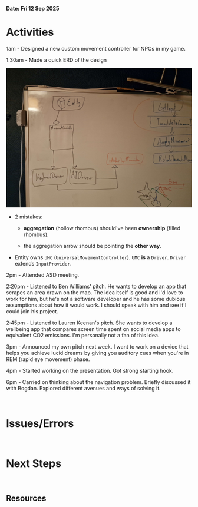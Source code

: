 **Date: Fri 12 Sep 2025**<br>

# Activities

1am -  Designed a new custom movement controller for NPCs in my game.

1:30am - Made a quick ERD of the design

![newMovementControllerERD-1.jpg](../assets/newMovementControllerERD-1.jpg)

* 2 mistakes:
  
  * **aggregation** (hollow rhombus) should've been **ownership** (filled rhombus).
  
  * the aggregation arrow should be pointing the **other way**.

* Entity owns `UMC` (`UniversalMovementController`). `UMC` **is** a `Driver`. `Driver` extends `InputProvider`.

2pm - Attended ASD meeting.

2:20pm - Listened to Ben Williams' pitch. He wants to develop an app that scrapes an area drawn on the map. The idea itself is good and i'd love to work for him, but he's not a software developer and he has some dubious assumptions about how it would work. I should speak with him and see if I could join his project.

2:45pm - Listened to Lauren Keenan's pitch. She wants to develop a wellbeing app that compares screen time spent on social media apps to equivalent CO2 emissions. I'm personally not a fan of this idea.

3pm - Announced my own pitch next week. I want to work on a device that helps you achieve lucid dreams by giving you auditory cues when you're in REM (rapid eye movement) phase.

4pm - Started working on the presentation. Got strong starting hook.

6pm - Carried on thinking about the navigation problem. Briefly discussed it with Bogdan. Explored different avenues and ways of solving it.

<br>

# Issues/Errors

<br>

# Next Steps

<br>

## Resources

<br>
